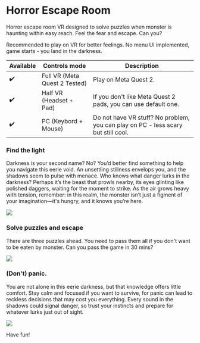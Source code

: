 # Horror Escape Room

Horror escape room VR designed to solve puzzles when monster is haunting within easy reach. Feel the fear and escape. Can you?

Recommended to play on VR for better feelings. No menu UI implemented, game starts - you land in the darkness.

| Available | Controls mode | Description  |
|-----|---------------|---------------|
| ✔️ | Full VR (Meta Quest 2 Tested) | Play on Meta Quest 2. |
| ✔️ | Half VR (Headset + Pad) | If you don't like Meta Quest 2 pads, you can use default one. |
| ✔️ | PC (Keybord + Mouse) | Do not have VR stuff? No problem, you can play on PC - less scary but still cool. |

### Find the light
Darkness is your second name? No? You’d better find something to help you navigate this eerie void. An unsettling stillness envelops you, and the shadows seem to pulse with menace. Who knows what danger lurks in the darkness? Perhaps it’s the beast that prowls nearby, its eyes glinting like polished daggers, waiting for the moment to strike. As the air grows heavy with tension, remember: in this realm, the monster isn’t just a figment of your imagination—it's hungry, and it knows you’re here.

![](https://github.com/OnistDerFalke/horror-escape-room/blob/main/Gifs/g1.gif)


### Solve puzzles and escape
There are three puzzles ahead. You need to pass them all if you don't want to be eaten by monster. Can you pass the game in 30 mins?

![](https://github.com/OnistDerFalke/horror-escape-room/blob/main/Gifs/g2.gif)


### (Don't) panic.
You are not alone in this eerie darkness, but that knowledge offers little comfort. Stay calm and focused if you want to survive, for panic can lead to reckless decisions that may cost you everything. Every sound in the shadows could signal danger, so trust your instincts and prepare for whatever lurks just out of sight.

![](https://github.com/OnistDerFalke/horror-escape-room/blob/main/Gifs/g3.gif)

Have fun!
